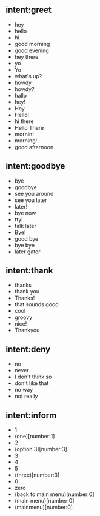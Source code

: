 ## intent:greet
- hey
- hello
- hi
- good morning
- good evening
- hey there
- yo
- Yo
- what's up?
- howdy
- howdy?
- hallo
- hey!
- Hey
- Hello!
- hi there
- Hello There
- mornin!
- morning!
- good afternoon


## intent:goodbye
- bye
- goodbye
- see you around
- see you later
- later!
- bye now
- ttyl
- talk later
- Bye!
- good bye
- bye bye
- later gater

## intent:thank
- thanks
- thank you
- Thanks!
- that sounds good
- cool
- groovy
- nice!
- Thankyou

## intent:deny
- no
- never
- I don't think so
- don't like that
- no way
- not really

## intent:inform
- 1
- (one)[number:1]
- 2
- (option 3)[number:3]
- 3
- 4
- 5
- (three)[number:3]
- 0
- zero
- (back to main menu)[number:0]
- (main menu)[number:0]
- (mainmenu)[number:0]
